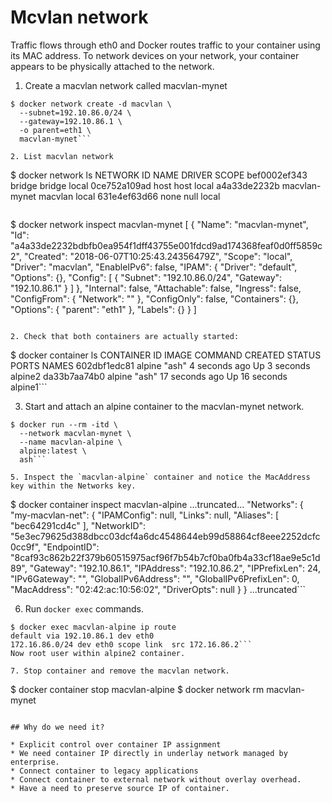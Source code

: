 # Mcvlan network

Traffic flows through eth0 and Docker routes traffic to your container using its MAC address. To network devices on your network, your container appears to be physically attached to the network.

1.   Create a macvlan network called macvlan-mynet
```
$ docker network create -d macvlan \
  --subnet=192.10.86.0/24 \
  --gateway=192.10.86.1 \
  -o parent=eth1 \
  macvlan-mynet```

2. List macvlan network
```
$ docker network ls
NETWORK ID          NAME                DRIVER              SCOPE
bef0002ef343        bridge              bridge              local
0ce752a109ad        host                host                local
a4a33de2232b        macvlan-mynet       macvlan             local
631e4ef63d66        none                null                local
```
```
$ docker network inspect macvlan-mynet
[
    {
        "Name": "macvlan-mynet",
        "Id": "a4a33de2232bdbfb0ea954f1dff43755e001fdcd9ad174368feaf0d0ff5859c2",
        "Created": "2018-06-07T10:25:43.24356479Z",
        "Scope": "local",
        "Driver": "macvlan",
        "EnableIPv6": false,
        "IPAM": {
            "Driver": "default",
            "Options": {},
            "Config": [
                {
                    "Subnet": "192.10.86.0/24",
                    "Gateway": "192.10.86.1"
                }
            ]
        },
        "Internal": false,
        "Attachable": false,
        "Ingress": false,
        "ConfigFrom": {
            "Network": ""
        },
        "ConfigOnly": false,
        "Containers": {},
        "Options": {
            "parent": "eth1"
        },
        "Labels": {}
    }
]
```

2. Check that both containers are actually started:
```
$ docker container ls
CONTAINER ID        IMAGE               COMMAND             CREATED             STATUS              PORTS               NAMES
602dbf1edc81        alpine              "ash"               4 seconds ago       Up 3 seconds                            alpine2
da33b7aa74b0        alpine              "ash"               17 seconds ago      Up 16 seconds                           alpine1```

3. Start and attach an alpine container to the macvlan-mynet network.
```
$ docker run --rm -itd \
  --network macvlan-mynet \
  --name macvlan-alpine \
  alpine:latest \
  ash```

5. Inspect the `macvlan-alpine` container and notice the MacAddress key within the Networks key.
```
$ docker container inspect macvlan-alpine
...truncated...
"Networks": {
  "my-macvlan-net": {
      "IPAMConfig": null,
      "Links": null,
      "Aliases": [
          "bec64291cd4c"
      ],
      "NetworkID": "5e3ec79625d388dbcc03dcf4a6dc4548644eb99d58864cf8eee2252dcfc0cc9f",
      "EndpointID": "8caf93c862b22f379b60515975acf96f7b54b7cf0ba0fb4a33cf18ae9e5c1d89",
      "Gateway": "192.10.86.1",
      "IPAddress": "192.10.86.2",
      "IPPrefixLen": 24,
      "IPv6Gateway": "",
      "GlobalIPv6Address": "",
      "GlobalIPv6PrefixLen": 0,
      "MacAddress": "02:42:ac:10:56:02",
      "DriverOpts": null
  }
}
...truncated```

6. Run `docker exec` commands.
```
$ docker exec macvlan-alpine ip route
default via 192.10.86.1 dev eth0
172.16.86.0/24 dev eth0 scope link  src 172.16.86.2```
Now root user within alpine2 container.

7. Stop container and remove the macvlan network.
```
$ docker container stop macvlan-alpine
$ docker network rm macvlan-mynet
```

## Why do we need it?

* Explicit control over container IP assignment
* We need container IP directly in underlay network managed by enterprise.
* Connect container to legacy applications
* Connect container to external network without overlay overhead.
* Have a need to preserve source IP of container.
